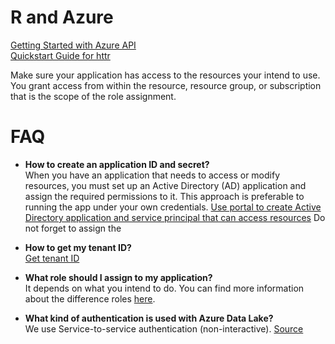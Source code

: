 # R and Azure

[Getting Started with Azure API](https://docs.microsoft.com/en-us/rest/api/)  
[Quickstart Guide for httr](https://cran.r-project.org/web/packages/httr/vignettes/quickstart.html)  

Make sure your application has access to the resources your intend to use.  You grant access from within the resource, resource group, or subscription that is the scope of the role assignment.  

# FAQ

* **How to create an application ID and secret?**  
  When you have an application that needs to access or modify resources, you must set up an Active Directory (AD) application and assign the required permissions to it. This approach is preferable to running the app under your own credentials.  [Use portal to create Active Directory application and service principal that can access resources](https://docs.microsoft.com/en-us/azure/azure-resource-manager/resource-group-create-service-principal-portal)  Do not forget to assign the 

* **How to get my tenant ID?**  
  [Get tenant ID](https://docs.microsoft.com/en-us/azure/azure-resource-manager/resource-group-create-service-principal-portal#get-tenant-id)

* **What role should I assign to my application?**  
  It depends on what you intend to do.  You can find more information about the difference roles [here](https://docs.microsoft.com/en-us/azure/active-directory/role-based-access-built-in-roles).

* **What kind of authentication is used with Azure Data Lake?**  
  We use Service-to-service authentication (non-interactive).   [Source](https://docs.microsoft.com/en-us/azure/data-lake-store/data-lake-store-get-started-rest-api#how-do-i-authenticate-using-azure-active-directory)